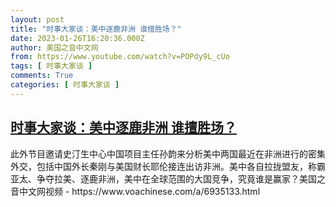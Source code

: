```yaml
---
layout: post
title: "时事大家谈：美中逐鹿非洲 谁擅胜场？"
date: 2023-01-26T16:20:36.000Z
author: 美国之音中文网
from: https://www.youtube.com/watch?v=POPdy9L_cUo
tags: [ 时事大家谈 ]
comments: True
categories: [ 时事大家谈 ]
---
```

<!--1674750036000-->
[时事大家谈：美中逐鹿非洲 谁擅胜场？](https://www.youtube.com/watch?v=POPdy9L_cUo)
------

<div>
此外节目邀请史汀生中心中国项目主任孙韵来分析美中两国最近在非洲进行的密集外交，包括中国外长秦刚与美国财长耶伦接连出访非洲。美中各自拉拢盟友，称霸亚太、争夺拉美、逐鹿非洲，美中在全球范围的大国竞争，究竟谁是赢家？美国之音中文网视频 - https://www.voachinese.com/a/6935133.html
</div>
